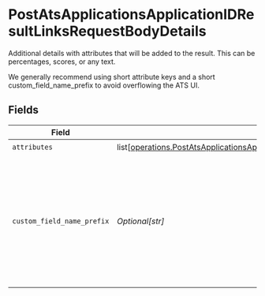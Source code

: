 # PostAtsApplicationsApplicationIDResultLinksRequestBodyDetails

Additional details with attributes that will be added to the result. This can be percentages, scores, or any text.

We generally recommend using short attribute keys and a short custom_field_name_prefix to avoid overflowing the ATS UI.


## Fields

| Field                                                                                                                                                                                                                          | Type                                                                                                                                                                                                                           | Required                                                                                                                                                                                                                       | Description                                                                                                                                                                                                                    |
| ------------------------------------------------------------------------------------------------------------------------------------------------------------------------------------------------------------------------------ | ------------------------------------------------------------------------------------------------------------------------------------------------------------------------------------------------------------------------------ | ------------------------------------------------------------------------------------------------------------------------------------------------------------------------------------------------------------------------------ | ------------------------------------------------------------------------------------------------------------------------------------------------------------------------------------------------------------------------------ |
| `attributes`                                                                                                                                                                                                                   | list[[operations.PostAtsApplicationsApplicationIDResultLinksRequestBodyDetailsAttributes](undefined/models/operations/postatsapplicationsapplicationidresultlinksrequestbodydetailsattributes.md)]                             | :heavy_check_mark:                                                                                                                                                                                                             | N/A                                                                                                                                                                                                                            |
| `custom_field_name_prefix`                                                                                                                                                                                                     | *Optional[str]*                                                                                                                                                                                                                | :heavy_check_mark:                                                                                                                                                                                                             | That will be added to the attribute labels if they are used for custom fields. If you specify `Acme:` as the prefix, the custom field will be named `Acme: Score`. Putting in the name of your company/product is a good idea. |